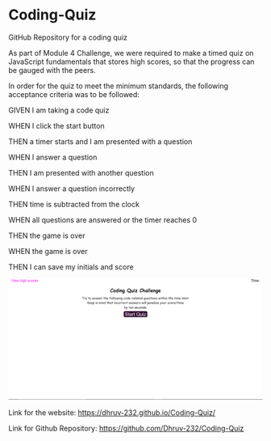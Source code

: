# Coding-Quiz
GitHub Repository for a coding quiz

As part of Module 4 Challenge, we were required to make a timed quiz on JavaScript fundamentals that stores high scores, so that the progress can be gauged with the peers.

In order for the quiz to meet the minimum standards, the following acceptance criteria was to be followed:

GIVEN I am taking a code quiz

WHEN I click the start button

THEN a timer starts and I am presented with a question

WHEN I answer a question

THEN I am presented with another question

WHEN I answer a question incorrectly

THEN time is subtracted from the clock

WHEN all questions are answered or the timer reaches 0

THEN the game is over

WHEN the game is over

THEN I can save my initials and score

![portfolio demo](./assets/images/Screenshot(ss).png)

Link for the website: https://dhruv-232.github.io/Coding-Quiz/

Link for Github Repository: https://github.com/Dhruv-232/Coding-Quiz